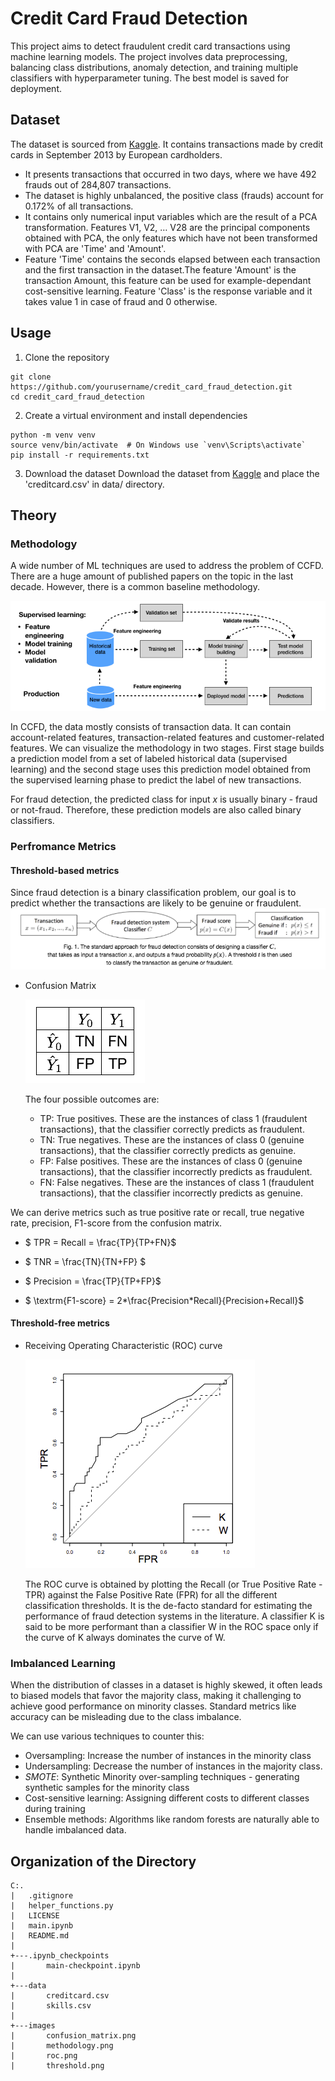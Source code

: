 # Credit Card Fraud Detection
This project aims to detect fraudulent credit card transactions using machine learning models. The project involves data preprocessing, balancing class distributions, anomaly detection, and training multiple classifiers with hyperparameter tuning. The best model is saved for deployment.

## Dataset
The dataset is sourced from [Kaggle](https://www.kaggle.com/datasets/mlg-ulb/creditcardfraud/data). It contains transactions made by credit cards in September 2013 by European cardholders. 

* It presents transactions that occurred in two days, where we have 492 frauds out of 284,807 transactions. 
* The dataset is highly unbalanced, the positive class (frauds) account for 0.172% of all transactions. 
* It contains only numerical input variables which are the result of a PCA transformation. Features V1, V2, … V28 are the principal components obtained with PCA, the only features which have not been transformed with PCA are 'Time' and 'Amount'. 
* Feature 'Time' contains the seconds elapsed between each transaction and the first transaction in the dataset.The feature 'Amount' is the transaction Amount, this feature can be used for example-dependant cost-sensitive learning. Feature 'Class' is the response variable and it takes value 1 in case of fraud and 0 otherwise.


## Usage
1. Clone the repository
```
git clone https://github.com/yourusername/credit_card_fraud_detection.git
cd credit_card_fraud_detection
```

2. Create a virtual environment and install dependencies
```
python -m venv venv
source venv/bin/activate  # On Windows use `venv\Scripts\activate`
pip install -r requirements.txt
```

3. Download the dataset 
Download the dataset from [Kaggle](https://www.kaggle.com/datasets/mlg-ulb/creditcardfraud/data) and place the 'creditcard.csv' in data/ directory.


## Theory

### Methodology

A wide number of ML techniques are used to address the problem of CCFD. There are a huge amount of published papers on the topic in the last decade. However, there is a common baseline methodology. 

![ML for CCFD methodology](images/methodology.png)

In CCFD, the data mostly consists of transaction data. It can contain account-related features, transaction-related features and customer-related features. We can visualize the methodology in two stages. First stage builds a prediction model from a set of labeled historical data (supervised learning) and the second stage uses this prediction model obtained from the supervised learning phase to predict the label of new transactions. 

For fraud detection, the predicted class for input _x_ is usually binary - fraud or not-fraud. Therefore, these prediction models are also called binary classifiers.

### Perfromance Metrics

#### Threshold-based metrics
Since fraud detection is a binary classification problem, our goal is to predict whether the transactions are likely to be genuine or fraudulent. 
![A threshold _t_ is used to determine whether the transaction is genuine or not.](images/threshold.png)

* Confusion Matrix

    ![Confusion Matrix](images/confusion_matrix.png)

    The four possible outcomes are:

    * TP: True positives. These are the instances of class 1 (fraudulent transactions), that the classifier correctly predicts as fraudulent.
    * TN: True negatives. These are the instances of class 0 (genuine transactions), that the classifier correctly predicts as genuine.
    * FP: False positives. These are the instances of class 0 (genuine transactions), that the classifier incorrectly predicts as fraudulent.
    * FN: False negatives. These are the instances of class 1 (fraudulent transactions), that the classifier incorrectly predicts as genuine.

We can derive metrics such as true positive rate or recall, true negative rate, precision, F1-score from the confusion matrix. 

* $ TPR = Recall = \frac{TP}{TP+FN}$

* $ TNR = \frac{TN}{TN+FP} $

* $ Precision = \frac{TP}{TP+FP}$

* $ \textrm{F1-score} = 2*\frac{Precision*Recall}{Precision+Recall}$

#### Threshold-free metrics
* Receiving Operating Characteristic (ROC) curve

    ![ROC for classifiers K and W. Gray line is the performance of a random model.](images/roc.png)

    The ROC curve is obtained by plotting the Recall (or True Positive Rate - TPR) against the False Positive Rate (FPR) for all the different classification thresholds. It is the de-facto standard for estimating the performance of fraud detection systems in the literature. A classifier K is said to be more performant than a classifier W in the ROC space only if the curve of K always dominates the curve of W.

### Imbalanced Learning

When the distribution of classes in a dataset is highly skewed, it often leads to biased models that favor the majority class, making it challenging to achieve good performance on minority classes. Standard metrics like accuracy can be misleading due to the class imbalance. 

We can use various techniques to counter this:

* Oversampling: Increase the number of instances in the minority class
* Undersampling: Decrease the number of instances in the majority class. 
* *SMOTE*: Synthetic Minority over-sampling techniques - generating synthetic samples for the minority class
* Cost-sensitive learning: Assigning different costs to different classes during training
* Ensemble methods: Algorithms like random forests are naturally able to handle imbalanced data.


## Organization of the Directory
```
C:.
|   .gitignore
|   helper_functions.py
|   LICENSE
|   main.ipynb
|   README.md
|   
+---.ipynb_checkpoints
|       main-checkpoint.ipynb
|       
+---data
|       creditcard.csv
|       skills.csv
|       
+---images
|       confusion_matrix.png
|       methodology.png
|       roc.png
|       threshold.png
```
        
